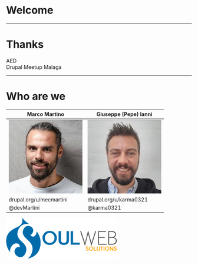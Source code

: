 # Welcome

---

# Thanks
AED  
Drupal Meetup Malaga

---

# Who are we
|  Marco Martino |  Giuseppe (Pepe) Iannì |
| ----- | ----- |
|![Marco Martino](./marco.jpg) | ![Giuseppe Iannì](./pepe.jpeg)|
| drupal.org/u/mecmartini | drupal.org/u/karma0321 |
| @devMartini | @karma0321 |
![Soulweb Solutions Logo](./soulweb-logo-horiz.png)
